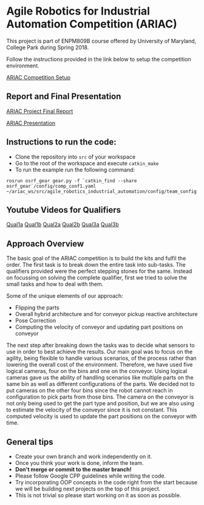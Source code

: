 # Agile Robotics for Industrial Automation Competition (ARIAC)
This project is part of ENPM809B course offered by University of Maryland, College Park during Spring 2018.

Follow the instructions provided in the link below to setup the competition environment.

[ARIAC Competition Setup](https://bitbucket.org/osrf/ariac/wiki/2017/Home.md)

## Report and Final Presentation
[ARIAC Project Final Report](https://github.com/akathpal/agile_robotics_industrial_automation/blob/master/akathpal_Report.pdf)

[ARIAC Presentation](https://drive.google.com/open?id=1eQXGPeIq6jiFWJOF3OnCdtYm5X08KuoP)

## Instructions to run the code:

* Clone the repository into `src` of your workspace 
* Go to the root of the workspace and execute `catkin_make`
* To run the example run the following command:
```
rosrun osrf_gear gear.py -f `catkin_find --share osrf_gear`/config/comp_conf1.yaml ~/ariac_ws/src/agile_robotics_industrial_automation/config/team_config.yaml
```
## Youtube Videos for Qualifiers
[Qual1a](https://www.youtube.com/watch?v=tEAGDLHdlyY&t=16s)
[Qual1b](https://www.youtube.com/watch?v=2djQ1RuXj2s)
[Qual2a](https://www.youtube.com/watch?v=pPSBvc6hQX4)
[Qual2b](https://www.youtube.com/watch?v=04zn6psg7uY)
[Qual3a](https://www.youtube.com/watch?v=5HyFe3qSEkk)
[Qual3b](https://www.youtube.com/watch?v=iujyKDMRZsw)

## Approach Overview
The basic goal of the ARIAC competition is to build the kits and fulfil the order. The first task
is to break down the entire task into sub-tasks. The qualifiers provided were the perfect
stepping stones for the same. Instead on focussing on solving the complete qualifier, first we
tried to solve the small tasks and how to deal with them.

Some of the unique elements of our approach:
* Flipping the parts
* Overall hybrid architecture and for conveyor pickup reactive architecture
* Pose Correction
* Computing the velocity of conveyor and updating part positions on conveyor

The next step after breaking down the tasks was to decide what sensors to use in order to
best achieve the results. Our main goal was to focus on the agility, being flexible to handle
various scenarios, of the process rather than lowering the overall cost of the environment.
Therefore, we have used five logical cameras, four on the bins and one on the conveyor. Using
logical cameras gave us the ability of handling scenarios like multiple parts on the same bin
as well as different configurations of the parts. We decided not to put cameras on the other
four bins since the robot cannot reach in configuration to pick parts from those bins. The
camera on the conveyor is not only being used to get the part type and position, but we are
also using to estimate the velocity of the conveyor since it is not constant. This computed
velocity is used to update the part positions on the conveyor with time.

## General tips 

* Create your own branch and work independently on it.
* Once you think your work is done, inform the team. 
* **Don't merge or commit to the master branch!**
* Please follow Google CPP guidelines while writing the code. 
* Try incorporating OOP concepts in the code right from the start because we will be building next projects on the top of this project. 
* This is not trivial so please start working on it as soon as possible.
